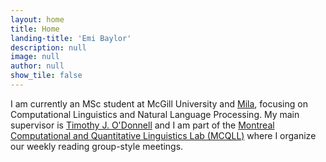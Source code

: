```yaml
---
layout: home
title: Home
landing-title: 'Emi Baylor'
description: null
image: null
author: null
show_tile: false
---
```


I am currently an MSc student at McGill University and [Mila](https://mila.quebec/), focusing on Computational Linguistics and Natural Language Processing. My main supervisor is [Timothy J. O'Donnell](http://people.linguistics.mcgill.ca/~timothy.odonnell/) and I am part of the [Montreal Computational and Quantitative Linguistics Lab (MCQLL)](https://mcqll.org/) where I organize our weekly reading group-style meetings.
